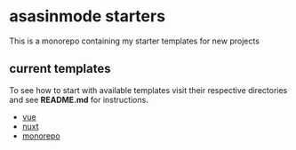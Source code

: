 # asasinmode starters

This is a monorepo containing my starter templates for new projects

## current templates

To see how to start with available templates visit their respective directories and see **README.md** for instructions.

- [vue](https://github.com/asasinmode/starters/tree/master/vue)
- [nuxt](https://github.com/asasinmode/starters/tree/master/nuxt)
- [monorepo](https://github.com/asasinmode/starters/tree/master/monorepo)
